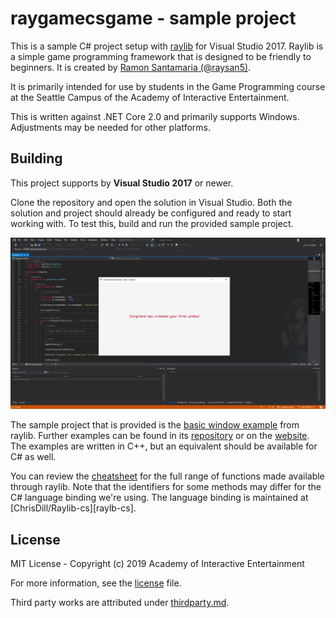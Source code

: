 # raygamecsgame - sample project

This is a sample C# project setup with [raylib][raylib] for Visual Studio 2017.
Raylib is a simple game programming framework that is designed to be friendly to
beginners. It is created by [Ramon Santamaria (@raysan5)][raysan].

It is primarily intended for use by students in the Game Programming course at
the Seattle Campus of the Academy of Interactive Entertainment.

This is written against .NET Core 2.0 and primarily supports Windows.
Adjustments may be needed for other platforms.

[raylib]:https://github.com/raysan5/raylib
[raysan]:https://github.com/raysan5

## Building

This project supports by **Visual Studio 2017** or newer.

Clone the repository and open the solution in Visual Studio. Both the solution
and project should already be configured and ready to start working with. To
test this, build and run the provided sample project.

![A screenshot of the included sample project](.github/raygame.png)

The sample project that is provided is the [basic window example][basicexample]
from raylib. Further examples can be found in its [repository][rayexample] or
on the [website][rayexamplesite]. The examples are written in C++, but an
equivalent should be available for C# as well.

You can review the [cheatsheet][raycheat] for the full range of functions made
available through raylib. Note that the identifiers for some methods may differ
for the C\# language binding we're using. The language binding is maintained at
[ChrisDill/Raylib-cs][raylb-cs].

[basicexample]:https://github.com/raysan5/raylib/blob/master/examples/core/core_basic_window.cpp
[rayexample]:https://github.com/raysan5/raylib/tree/master/examples
[rayexamplesite]:https://www.raylib.com/examples.html
[raycheat]:https://www.raylib.com/cheatsheet/cheatsheet.html
[raylib-cs]:https://github.com/ChrisDill/Raylib-cs

## License

MIT License - Copyright (c) 2019 Academy of Interactive Entertainment

For more information, see the [license][lic] file.

Third party works are attributed under [thirdparty.md][3p].

[lic]:license.md
[3p]:THIRDPARTY.md
[raylib]:https://github.com/raysan5/raylib